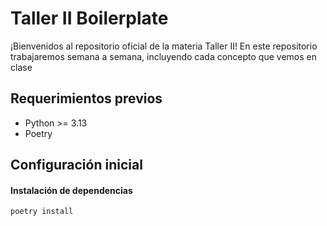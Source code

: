 # Taller II Boilerplate
¡Bienvenidos al repositorio oficial de la materia Taller II! En este repositorio trabajaremos semana a semana, incluyendo cada concepto que vemos en clase

## Requerimientos previos
- Python >= 3.13
- Poetry

## Configuración inicial
#### Instalación de dependencias
`poetry install`
